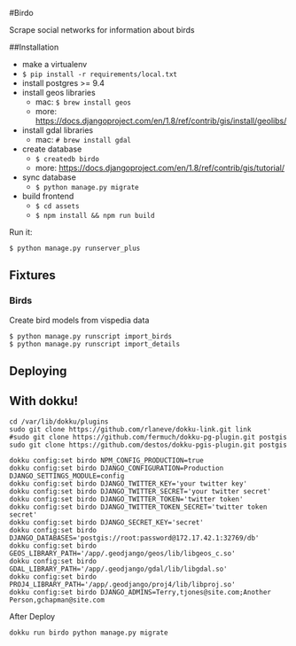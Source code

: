 #Birdo

Scrape social networks for information about birds

##Installation

* make a virtualenv
* `$ pip install -r requirements/local.txt`
* install postgres >= 9.4
* install geos libraries
    * mac: `$ brew install geos`
    * more: https://docs.djangoproject.com/en/1.8/ref/contrib/gis/install/geolibs/
* install gdal libraries
    * mac: `# brew install gdal`
* create database
    * `$ createdb birdo`
    * more: https://docs.djangoproject.com/en/1.8/ref/contrib/gis/tutorial/
* sync database
    * `$ python manage.py migrate`
* build frontend
    * `$ cd assets`
    * `$ npm install && npm run build`

Run it:

`$ python manage.py runserver_plus`

## Fixtures

### Birds

Create bird models from vispedia data

```
$ python manage.py runscript import_birds
$ python manage.py runscript import_details
```


## Deploying

## With dokku!

```
cd /var/lib/dokku/plugins
sudo git clone https://github.com/rlaneve/dokku-link.git link
#sudo git clone https://github.com/fermuch/dokku-pg-plugin.git postgis
sudo git clone https://github.com/destos/dokku-pgis-plugin.git postgis
```

```
dokku config:set birdo NPM_CONFIG_PRODUCTION=true
dokku config:set birdo DJANGO_CONFIGURATION=Production DJANGO_SETTINGS_MODULE=config
dokku config:set birdo DJANGO_TWITTER_KEY='your twitter key'
dokku config:set birdo DJANGO_TWITTER_SECRET='your twitter secret'
dokku config:set birdo DJANGO_TWITTER_TOKEN='twitter token'
dokku config:set birdo DJANGO_TWITTER_TOKEN_SECRET='twitter token secret'
dokku config:set birdo DJANGO_SECRET_KEY='secret'
dokku config:set birdo DJANGO_DATABASES='postgis://root:password@172.17.42.1:32769/db'
dokku config:set birdo GEOS_LIBRARY_PATH='/app/.geodjango/geos/lib/libgeos_c.so'
dokku config:set birdo GDAL_LIBRARY_PATH='/app/.geodjango/gdal/lib/libgdal.so'
dokku config:set birdo PROJ4_LIBRARY_PATH='/app/.geodjango/proj4/lib/libproj.so'
dokku config:set birdo DJANGO_ADMINS=Terry,tjones@site.com;Another Person,gchapman@site.com
```

After Deploy

```
dokku run birdo python manage.py migrate
```
